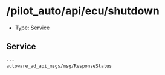 # /pilot_auto/api/ecu/shutdown

- Type: Service

## Service

```txt
---
autoware_ad_api_msgs/msg/ResponseStatus
```

